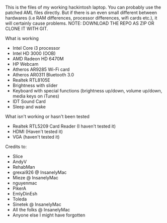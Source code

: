 This is the files of my working hackintosh laptop.
You can probably use the patched AML files directly. But if there is an even small different between hardwares (i.e RAM differences, processor differences, wifi cards etc.), it will certainly cause problems.
NOTE: DOWNLOAD THE REPO AS ZIP OR CLONE IT WITH GIT.

What is working

- Intel Core i3 processor
- Intel HD 3000 (OOB)
- AMD Radeon HD 6470M
- HP Webcam
- Atheros AR9285 Wi-Fi card
- Atheros AR0311 Bluetooth 3.0
- Realtek RTL8105E
- Brightness with slider
- Keyboard with special functions (brightness up/down, volume up/down, media keys on iTunes)
- IDT Sound Card
- Sleep and wake

What isn't working or hasn't been tested

- Realtek RTL5209 Card Reader (I haven't tested it)
- HDMI (Haven't tested it)
- VGA (haven't tested it)

Credits to:
- Slice
- AndyV
- RehabMan
- grexai926 @ InsanelyMac
- Mieze @ InsanelyMac
- nguyenmac
- PikerA
- EmlyDinEsh
- Toleda
- Sinetek @ InsanelyMac
- All the folks @ InsanelyMac
- Anyone else I might have forgotten
